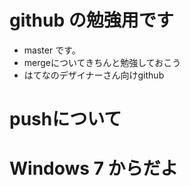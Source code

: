 # github の勉強用です

* master です。
* mergeについてきちんと勉強しておこう
* はてなのデザイナーさん向けgithub

# pushについて

# Windows 7 からだよ
